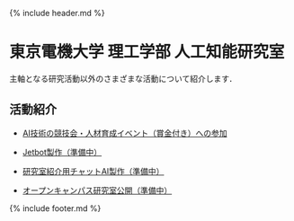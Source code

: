 {% include header.md %} <!-- _includes内のheader.mdをインクルード -->


# 東京電機大学 理工学部 人工知能研究室

<meta name="description" content="東京電機大学 理工学部 人工知能研究室のホームページです．深層学習（Deep Learning）による画像認識・画像生成をはじめとするAI技術の研究を行っています．音声認識・音声生成・自然言語処理などにも手を伸ばしています．">

主軸となる研究活動以外のさまざまな活動について紹介します．


[5]: /activity/competitions/
[6]: /activity/jetbot/
[7]: /activity/labai/
[8]: /activity/OC/

## 活動紹介
  + [AI技術の競技会・人材育成イベント（賞金付き）への参加][5]

  + [Jetbot製作（準備中）][6]

  + [研究室紹介用チャットAI製作（準備中）][7]

  + [オープンキャンパス研究室公開（準備中）][8]


{% include footer.md %} <!-- _includes内のfooter.mdをインクルード -->
